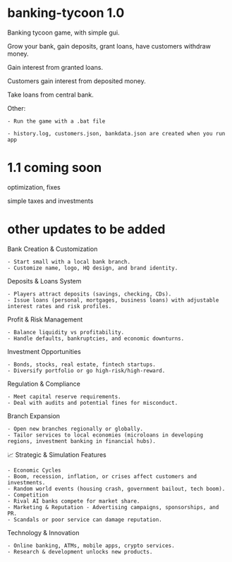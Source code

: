 # banking-tycoon 1.0
Banking tycoon game, with simple gui. 

Grow your bank, gain deposits, grant loans, have customers withdraw money. 

Gain interest from granted loans.

Customers gain interest from deposited money.

Take loans from central bank.


Other:

    - Run the game with a .bat file

    - history.log, customers.json, bankdata.json are created when you run app



# 1.1 coming soon

optimization, fixes

simple taxes and investments


# other updates to be added

Bank Creation & Customization

    - Start small with a local bank branch.
    - Customize name, logo, HQ design, and brand identity.

Deposits & Loans System

    - Players attract deposits (savings, checking, CDs).
    - Issue loans (personal, mortgages, business loans) with adjustable interest rates and risk profiles.

Profit & Risk Management

    - Balance liquidity vs profitability.
    - Handle defaults, bankruptcies, and economic downturns.

Investment Opportunities

    - Bonds, stocks, real estate, fintech startups.
    - Diversify portfolio or go high-risk/high-reward.

Regulation & Compliance

    - Meet capital reserve requirements.
    - Deal with audits and potential fines for misconduct.

Branch Expansion

    - Open new branches regionally or globally.
    - Tailor services to local economies (microloans in developing regions, investment banking in financial hubs).

📈 Strategic & Simulation Features

    - Economic Cycles
    - Boom, recession, inflation, or crises affect customers and investments.
    - Random world events (housing crash, government bailout, tech boom).
    - Competition
    - Rival AI banks compete for market share.
    - Marketing & Reputation - Advertising campaigns, sponsorships, and PR.
    - Scandals or poor service can damage reputation.

Technology & Innovation

    - Online banking, ATMs, mobile apps, crypto services.
    - Research & development unlocks new products.



